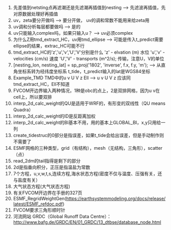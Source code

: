 
1. 先差值到netsting点再滤潮还是先滤潮再插值到nesting --> 先滤波再插值，先对原数据处理好再插值
2. uv，zeta要分开做吗 --> 要分开做， uv的调和常数不能用来给zeta用
3. uv调和分析每层都要做吗 --> 是的
4. uv只能输入complex吗，如果只输入u？ --> uv必须complex
5. 为什么Z用tmd_extract_HC，uv用tmd_ellipse     --> 可能是传入t_predict需要ellipse的结果，extrac_HC可能不行
6. tmd_extract_HC的'z','u','v','U','V'分别是什么
                   'z' - elvation (m) 水位
                   'u','v' - velocities (cm/s) 速度
                   'U','V' - transports (m^2/s); 传输，注意U，V的单位
7. [nesting_lon, nesting_lat] = sp_proj('1802', 'inverse', f.x, f.y, 'm');    --> 从直角坐标系转为经纬度坐标系
t_tide，t_predict输入的lat是WGS84坐标
8. Example_TMD TMD中的u v U V z Ell --> u v U V z 应该同tmd_extract_HC，Ell不知道
9. FVCOM开边界输入两种情况，1种是obc的点上，2是双排网格，因为u v在cell上，所以要双排
10. interp_2d_calc_weight的QU是适用于WRF的，有形变的双线性（QU means Quadra）
11. interp_2d_calc_weight的ID是反距离加权
12. interp_2d_calc_weight的BI基本不用，用的基本上GLOBAL_BI，x,y只用给一列
13. create_tidestruc的0部分是指误差，如果t_tide会给出误差，但是手动制作则不需要了
14. ESMF网格的三种类型，grid（有结构），mesh（无结构，三角形），scatter（点）
15. read_2dm的tail指得是剩下的部分
16. 2d是指垂向积分，正压是指温盐为常数
17. 7个方程，u,v,w,t,s,连续方程,海水状态方程(密度不仅与温度、压强有关，还与盐度有关）
18. 大气状态方程(大气状态方程)
19. 有关FVCOM开边界在手册的327页
20. ESMF_RegridWeightGen(https://earthsystemmodeling.org/docs/release/latest/ESMF_refdoc.pdf)
21. FVCOM要求三角形顺时针
22. 河流网站 GRDC（Global Runoff Data Centre）：http://www.bafg.de/GRDC/EN/01_GRDC/13_dtbse/database_node.html
